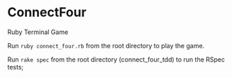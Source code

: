 # ConnectFour
Ruby Terminal Game

Run `ruby connect_four.rb` from the root directory to play the game.

Run `rake spec` from the root directory	(connect_four_tdd) to run the RSpec tests;
